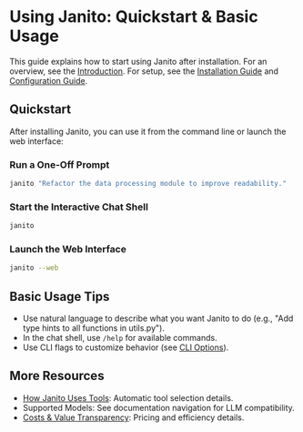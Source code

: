 # Using Janito: Quickstart & Basic Usage

This guide explains how to start using Janito after installation. For an overview, see the [Introduction](../index.md). For setup, see the [Installation Guide](installation.md) and [Configuration Guide](configuration.md).

## Quickstart

After installing Janito, you can use it from the command line or launch the web interface:

### Run a One-Off Prompt
```bash
janito "Refactor the data processing module to improve readability."
```

### Start the Interactive Chat Shell
```bash
janito
```

### Launch the Web Interface
```bash
janito --web
```

## Basic Usage Tips
- Use natural language to describe what you want Janito to do (e.g., "Add type hints to all functions in utils.py").
- In the chat shell, use `/help` for available commands.
- Use CLI flags to customize behavior (see [CLI Options](../reference/cli-options.md)).

## More Resources

- [How Janito Uses Tools](using_tools.md): Automatic tool selection details.
- Supported Models: See documentation navigation for LLM compatibility.
- [Costs & Value Transparency](../about/costs.md): Pricing and efficiency details.
